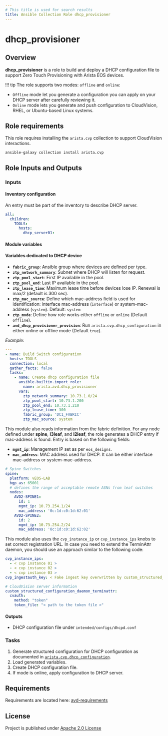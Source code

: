 ```yaml
---
# This title is used for search results
title: Ansible Collection Role dhcp_provisioner
---
```

<!--
  ~ Copyright (c) 2023-2024 Arista Networks, Inc.
  ~ Use of this source code is governed by the Apache License 2.0
  ~ that can be found in the LICENSE file.
  -->

# dhcp_provisioner

## Overview

**dhcp_provisioner** is a role to build and deploy a DHCP configuration file to support Zero Touch Provisioning with Arista EOS devices.

!!! tip
    The role supports two modes: `offline` and `online`:

- `Offline` mode let you generate a configuration you can apply on your DHCP server after carefully reviewing it.
- `Online` mode lets you generate and push configuration to CloudVision, RHEL, or Ubuntu-based Linux systems.

## Role requirements

This role requires installing the `arista.cvp` collection to support CloudVision interactions.

```shell
ansible-galaxy collection install arista.cvp
```

## Role Inputs and Outputs

### Inputs

#### Inventory configuration

An entry must be part of the inventory to describe DHCP server.

```yaml
all:
  children:
    TOOLS:
      hosts:
        dhcp_server01:
```

#### Module variables

#### Variables dedicated to DHCP device

- **`fabric_group`**: Ansible group where devices are defined per type.
- **`ztp_network_summary`**: Subnet where DHCP will listen for request.
- **`ztp_pool_start`**: First IP available in the pool.
- **`ztp_pool_end`**: Last IP available in the pool.
- **`ztp_lease_time`**: Maximum lease time before devices lose IP. Renewal is max/2 (default is 300 sec).
- **`ztp_mac_source`**: Define which mac-address field is used for identification: interface mac-address (`interface`) or system-mac-address (`system`). Default: `system`
- **`ztp_mode`**: Define how role works either `offline` or `online` (Default `offline`).
- **`avd_dhcp_provisioner_provision`**: Run `arista.cvp.dhcp_configuration` in either online or offline mode (Default `true`).

*Example*:

```yaml
---
- name: Build Switch configuration
  hosts: TOOLS
  connection: local
  gather_facts: false
  tasks:
    - name: Create dhcp configuration file
      ansible.builtin.import_role:
        name: arista.avd.dhcp_provisioner
      vars:
        ztp_network_summary: 10.73.1.0/24
        ztp_pool_start: 10.73.1.200
        ztp_pool_end: 10.73.1.210
        ztp_lease_time: 300
        fabric_group: 'DC1_FABRIC'
        ztp_mac_source: system
```

This module also reads information from the fabric definition. For any node defined under **spine**, **l3leaf**, and **l2leaf**, the role generates a DHCP entry if mac-address is found. Entry is based on the following fields:

- **`mgmt_ip`**: Management IP set as per `eos_designs`.
- **`mac_address`**: MAC address used for DHCP. It can be either interface mac-address or system-mac-address.

```yaml
# Spine Switches
spine:
  platform: vEOS-LAB
  bgp_as: 65001
  # defines the range of acceptable remote ASNs from leaf switches
  nodes:
    AVD2-SPINE1:
      id: 1
      mgmt_ip: 10.73.254.1/24
      mac_address: '0c:1d:c0:1d:62:01'
    AVD2-SPINE2:
      id: 2
      mgmt_ip: 10.73.254.2/24
      mac_address: '0c:1d:c0:1d:62:02'
```

This module also uses the `cvp_instance_ip` or `cvp_instance_ips` knobs to set correct registration URL. In case you need to extend the TerminAttr daemon, you should use an approach similar to the following code:

```yaml
cvp_instance_ips:
  - < cvp instance 01 >
  - < cvp instance 02 >
  - < cvp instance 03 >
cvp_ingestauth_key: < Fake ingest key overwritten by custom_structured_configuration >

# CloudVision server information
custom_structured_configuration_daemon_terminattr:
  cvauth:
    method: "token"
    token_file: "< path to the token file >"
```

#### Outputs

- DHCP configuration file under `intended/configs/dhcpd.conf`

### Tasks

1. Generate structured configuration for DHCP configuration as documented in [`arista.cvp.dhcp_configuration`](https://cvp.avd.sh/en/latest/roles/dhcp_configuration/).
2. Load generated variables.
3. Create DHCP configuration file.
4. If mode is online, apply configuration to DHCP server.

## Requirements

Requirements are located here: [avd-requirements](../../docs/installation/collection-installation.md#python-requirements-installation)

## License

Project is published under [Apache 2.0 License](../../LICENSE)
